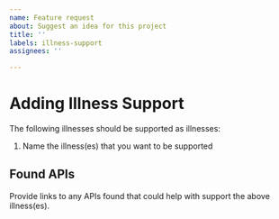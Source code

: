 ```yaml
---
name: Feature request
about: Suggest an idea for this project
title: ''
labels: illness-support
assignees: ''

---
```


# Adding Illness Support
The following illnesses should be supported as illnesses:
1. Name the illness(es) that you want to be supported

## Found APIs
Provide links to any APIs found that could help with support the above illness(es).
